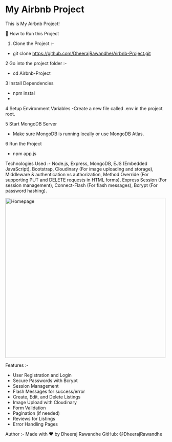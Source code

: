   # My Airbnb Project
This is My Airbnb Project!

🚀 How to Run this Project
1. Clone the Project :-
- git clone https://github.com/DheerajRawandhe/Airbnb-Project.git

2 Go into the project folder :-
- cd Airbnb-Project

3 Install Dependencies
- npm instal
- 
4 Setup Environment Variables
-Create a new file called .env in the project root.

5 Start MongoDB Server
- Make sure MongoDB is running locally or use MongoDB Atlas.

6 Run the Project
- npm app.js

Technologies Used :-
Node.js,
Express,
MongoDB,
EJS (Embedded JavaScript),
Bootstrap,
Cloudinary (For image uploading and storage),
Middleware & authentication vs authorization,
Method Override (For supporting PUT and DELETE requests in HTML forms),
Express Session (For session management),
Connect-Flash (For flash messages),
Bcrypt (For password hashing).



<img src="C:\Users\Dheeraj Rawandhe\Pictures\Screenshots" alt="Homepage" width="500" />


Features :-
- User Registration and Login
- Secure Passwords with Bcrypt
- Session Management
- Flash Messages for success/error
- Create, Edit, and Delete Listings
- Image Upload with Cloudinary
- Form Validation
- Pagination (if needed)
- Reviews for Listings
- Error Handling Pages

Author :-
Made with ❤️ by Dheeraj Rawandhe
GitHub: @DheerajRawandhe

